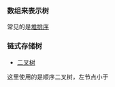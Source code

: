 ### 数组来表示树
常见的是[堆排序](../sort/HeapSort.java)

### 链式存储树
- [二叉树](./DoubleTree.java)

这里使用的是顺序二叉树，左节点小于
